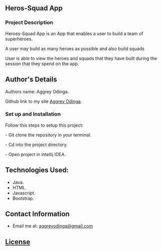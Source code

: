 ## Heros-Squad App

### Project Description

<p>Heroes-Squad App is an App that enables a user to build a team of superheroes.</p>

<p>A user may build as many heroes as possible and also build squads</p>

<p>User is able to view the heroes and squads that they have built during the session that they spend on the app.</p>

## Author's Details

<p>Authors name: Aggrey Odinga.</p>

Github link to my site [Aggrey Odinga](https://github.com/Aggrey-Odinga).

### Set up and Installation

 Follow this steps to setup this project:
<p>- Git clone the repository in your terminal.</p>

<p>- Cd into the project directory.</p>

<p>- Open project in intellij IDEA.</p>

## Technologies Used:

- Java.
- HTML.
- Javascript.
- Bootstrap.

## Contact Information

- Email me at: aggreyodinga@gmail.com

## [License](https://github.com/Aggrey-Odinga/Independent-project-Quiz-Board/blob/main/LICENSE)






